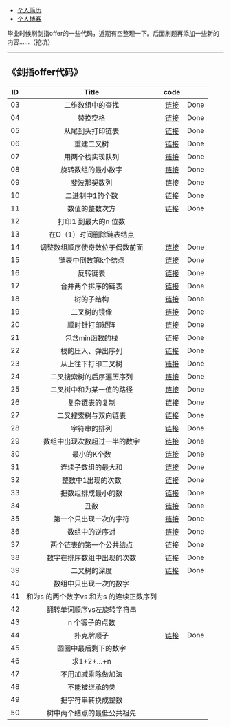 
* [个人简历](https://icrn.github.io/about/)
* [个人博客](https://www.cnblogs.com/yankang/)





毕业时候刷剑指offer的一些代码，近期有空整理一下。后面刷题再添加一些新的内容……（挖坑）

***
## 《剑指offer代码》



| ID   |                  Title                   |    code |    |
| :---------: | :----------: | :------------------------------: | :------: |
| 03   | 二维数组中的查找                  |       [链接]( https://github.com/icrn/Algorithm/tree/master/src/main/java/cn/icrn/Demo03)    | Done
| 04   | 替换空格                  |       [链接]( https://github.com/icrn/Algorithm/tree/master/src/main/java/cn/icrn/Demo04)    | Done
| 05   | 从尾到头打印链表                  |       [链接]( https://github.com/icrn/Algorithm/tree/master/src/main/java/cn/icrn/Demo05)    | Done
| 06   | 重建二叉树                  |       [链接]( https://github.com/icrn/Algorithm/tree/master/src/main/java/cn/icrn/Demo06)    | Done
| 07   | 用两个栈实现队列                  |       [链接]( https://github.com/icrn/Algorithm/tree/master/src/main/java/cn/icrn/Demo07)    | Done
| 08   | 旋转数组的最小数字                  |       [链接]( https://github.com/icrn/Algorithm/tree/master/src/main/java/cn/icrn/Demo08)    | Done
| 09   | 斐波那契数列                  |       [链接]( https://github.com/icrn/Algorithm/tree/master/src/main/java/cn/icrn/Demo09)    | Done
| 10   | 二进制中1的个数                  |       [链接]( https://github.com/icrn/Algorithm/tree/master/src/main/java/cn/icrn/Demo10)    | Done
| 11   | 数值的整数次方                  |       [链接]( https://github.com/icrn/Algorithm/tree/master/src/main/java/cn/icrn/Demo11)    | Done
| 12   | 打印1 到最大的n 位数
| 13   | 在O（1）时间删除链表结点
| 14   | 调整数组顺序使奇数位于偶数前面                  |       [链接]( https://github.com/icrn/Algorithm/tree/master/src/main/java/cn/icrn/Demo14)    | Done
| 15   | 链表中倒数第k个结点                  |       [链接]( https://github.com/icrn/Algorithm/tree/master/src/main/java/cn/icrn/Demo15)    | Done
| 16   | 反转链表                  |       [链接]( https://github.com/icrn/Algorithm/tree/master/src/main/java/cn/icrn/Demo16)    | Done
| 17   | 合并两个排序的链表                  |       [链接]( https://github.com/icrn/Algorithm/tree/master/src/main/java/cn/icrn/Demo17)    | Done
| 18   | 树的子结构                  |       [链接]( https://github.com/icrn/Algorithm/tree/master/src/main/java/cn/icrn/Demo18)    | Done
| 19   | 二叉树的镜像                  |       [链接]( https://github.com/icrn/Algorithm/tree/master/src/main/java/cn/icrn/Demo19)    | Done
| 20   | 顺时针打印矩阵                  |       [链接]( https://github.com/icrn/Algorithm/tree/master/src/main/java/cn/icrn/Demo20)    | Done
| 21   | 包含min函数的栈                  |       [链接]( https://github.com/icrn/Algorithm/tree/master/src/main/java/cn/icrn/Demo21)    | Done
| 22   | 栈的压入、弹出序列                  |       [链接]( https://github.com/icrn/Algorithm/tree/master/src/main/java/cn/icrn/Demo22)    | Done
| 23   | 从上往下打印二叉树                  |       [链接]( https://github.com/icrn/Algorithm/tree/master/src/main/java/cn/icrn/Demo23)    | Done 
| 24   | 二叉搜索树的后序遍历序列                  |       [链接]( https://github.com/icrn/Algorithm/tree/master/src/main/java/cn/icrn/Demo24)    | Done
| 25   | 二叉树中和为某一值的路径                  |       [链接]( https://github.com/icrn/Algorithm/tree/master/src/main/java/cn/icrn/Demo25)    | Done
| 26   | 复杂链表的复制                  |       [链接]( https://github.com/icrn/Algorithm/tree/master/src/main/java/cn/icrn/Demo26)    | Done
| 27   | 二叉搜索树与双向链表                  |       [链接]( https://github.com/icrn/Algorithm/tree/master/src/main/java/cn/icrn/Demo27)    | Done
| 28   | 字符串的排列                  |       [链接]( https://github.com/icrn/Algorithm/tree/master/src/main/java/cn/icrn/Demo28)    | Done
| 29   | 数组中出现次数超过一半的数字                  |       [链接]( https://github.com/icrn/Algorithm/tree/master/src/main/java/cn/icrn/Demo29)    | Done
| 30   | 最小的K个数                  |       [链接]( https://github.com/icrn/Algorithm/tree/master/src/main/java/cn/icrn/Demo30)    | Done
| 31   | 连续子数组的最大和                  |       [链接]( https://github.com/icrn/Algorithm/tree/master/src/main/java/cn/icrn/Demo31)    | Done
| 32   | 整数中1出现的次数                  |       [链接]( https://github.com/icrn/Algorithm/tree/master/src/main/java/cn/icrn/Demo32)    | Done
| 33   | 把数组排成最小的数                  |       [链接]( https://github.com/icrn/Algorithm/tree/master/src/main/java/cn/icrn/Demo33)    | Done
| 34   | 丑数                  |       [链接]( https://github.com/icrn/Algorithm/tree/master/src/main/java/cn/icrn/Demo34)    | Done
| 35   | 第一个只出现一次的字符                  |       [链接]( https://github.com/icrn/Algorithm/tree/master/src/main/java/cn/icrn/Demo35)    | Done
| 36   | 数组中的逆序对                  |       [链接]( https://github.com/icrn/Algorithm/tree/master/src/main/java/cn/icrn/Demo36)    | Done
| 37   | 两个链表的第一个公共结点                  |       [链接]( https://github.com/icrn/Algorithm/tree/master/src/main/java/cn/icrn/Demo37)    | Done
| 38   | 数字在排序数组中出现的次数                  |       [链接]( https://github.com/icrn/Algorithm/tree/master/src/main/java/cn/icrn/Demo38)    | Done
| 39   | 二叉树的深度                  |       [链接]( https://github.com/icrn/Algorithm/tree/master/src/main/java/cn/icrn/Demo39)    | Done
| 40   | 数组中只出现一次的数字
| 41   | 和为s 的两个数字vs 和为s 的连续正数序列
| 42   | 翻转单词顺序vs左旋转字符串
| 43   | n 个锻子的点数
| 44   | 扑克牌顺子                  |       [链接](https://github.com/icrn/Algorithm/tree/master/src/main/java/cn/icrn/Demo44)    | Done
| 45   | 圆圈中最后剩下的数字
| 46   | 求1+2+…+n
| 47   | 不用加减乘除做加法
| 48   | 不能被继承的类
| 49   | 把字符串转换成整数
| 50   | 树中两个结点的最低公共祖先
